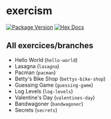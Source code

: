 # exercism

[![Package Version](https://img.shields.io/hexpm/v/exercism)](https://hex.pm/packages/exercism)
[![Hex Docs](https://img.shields.io/badge/hex-docs-ffaff3)](https://hexdocs.pm/exercism/)

## All exercices/branches

- Hello World (`hello-world`)
- Lasagna (`lasagna`)
- Pacman (`pacman`)
- Betty's Bike Shop (`bettys-bike-shop`)
- Guessing Game (`guessing-game`)
- Log Levels (`log-levels`)
- Valentine's Day (`valentines-day`)
- Bandwagoner (`bandwagoner`)
- Secrets (`secrets`)

